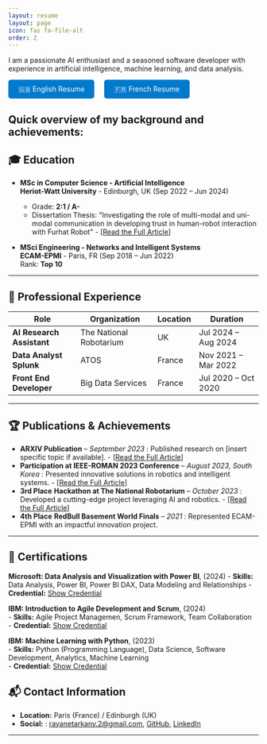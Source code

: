 ```yaml
---
layout: resume
layout: page
icon: fas fa-file-alt
order: 2
---
```



I am a passionate AI enthusiast and a seasoned software developer with experience in artificial intelligence, machine learning, and data analysis. 

<div style="display: flex; gap: 20px;">
  <a href="/pdf/ResumeFR.pdf" class="btn" style="padding: 10px 20px; background-color: #007acc; color: white; text-decoration: none; border-radius: 5px; text-align: center;">
    🇬🇧 English Resume
  </a>
  <a href="/pdf/ResumeFR.pdf" class="btn" style="padding: 10px 20px; background-color: #007acc; color: white; text-decoration: none; border-radius: 5px; text-align: center;">
    🇫🇷 French Resume
  </a>
</div>


Quick overview of my background and achievements:
---
## 🎓 Education

- **MSc in Computer Science - Artificial Intelligence**  
  **Heriot-Watt University** - Edinburgh, UK (Sep 2022 – Jun 2024)  
   - Grade: **2:1 / A-**
   - Dissertation Thesis: "Investigating the role of multi-modal and uni-modal communication in developing trust in human-robot interaction with Furhat Robot" - [[Read the Full Article](https://rayaneb0t.github.io/posts/Master-Dissertation/)] 

- **MSci Engineering - Networks and Intelligent Systems**  
  **ECAM-EPMI** - Paris, FR (Sep 2018 – Jun 2022)  
  Rank: **Top 10**

---

## 💼 Professional Experience

| Role                     | Organization               | Location  | Duration           |
|--------------------------|----------------------------|-----------|--------------------|
| **AI Research Assistant** | The National Robotarium    | UK        | Jul 2024 – Aug 2024 |
| **Data Analyst Splunk**   | ATOS                       | France    | Nov 2021 – Mar 2022 |
| **Front End Developer**   | Big Data Services          | France    | Jul 2020 – Oct 2020 |

---

## 🏆 Publications & Achievements
- **ARXIV Publication** – *September 2023* : Published research on [insert specific topic if available].  - [[Read the Full Article](https://rayaneb0t.github.io/posts/arXiv-Publication/)] 
- **Participation at IEEE-ROMAN 2023 Conference** – *August 2023, South Korea* : Presented innovative solutions in robotics and intelligent systems.  - [[Read the Full Article](https://rayaneb0t.github.io/posts/IEEE-ROMAN/)] 
- **3rd Place** **Hackathon at The National Robotarium** – *October 2023* : Developed a cutting-edge project leveraging AI and robotics. - [[Read the Full Article](https://rayaneb0t.github.io/posts/Hackaton/)] 
- **4th Place** **RedBull Basement World Finals** – *2021* : Represented ECAM-EPMI with an impactful innovation project.


---
## 📜 Certifications

**Microsoft: Data Analysis and Visualization with Power BI**, (2024)
    - **Skills:** Data Analysis, Power BI, Power BI DAX, Data Modeling and Relationships
    - **Credential:** [Show Credential](https://coursera.org/verify/43LB5QJ7N8BH)

**IBM: Introduction to Agile Development and Scrum**, (2024)  
    - **Skills:** Agile Project Managemen, Scrum Framework, Team Collaboration  
    - **Credential:** [Show Credential](https://coursera.org/verify/BRQDZZNPGA4C)

**IBM: Machine Learning with Python**, (2023)  
    - **Skills:** Python (Programming Language), Data Science, Software Development, Analytics, Machine Learning  
    - **Credential:** [Show Credential](https://www.coursera.org/account/accomplishments/records/CH5TCC5KCWCA)

## 📬 Contact Information
- **Location:** Paris (France) / Edinburgh (UK) 
- **Social:** : [rayanetarkany.2@gmail.com](mailto:rayanetarkany.2@gmail.com), [GitHub](https://github.com/rayaneB0t), [LinkedIn](https://www.linkedin.com/in/rayane-tarkany/)  

---